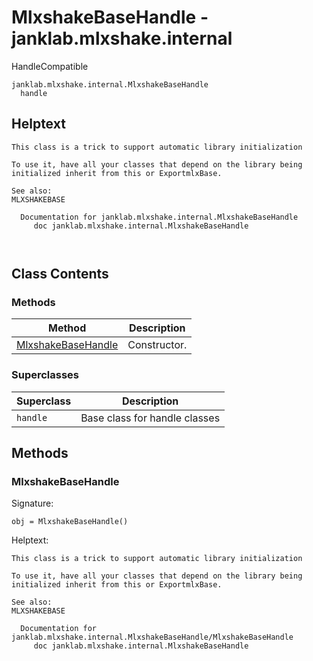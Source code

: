 # MlxshakeBaseHandle - janklab.mlxshake.internal

HandleCompatible

```text
janklab.mlxshake.internal.MlxshakeBaseHandle
  handle
```

## Helptext

```text
This class is a trick to support automatic library initialization

To use it, have all your classes that depend on the library being
initialized inherit from this or ExportmlxBase.

See also:
MLXSHAKEBASE

  Documentation for janklab.mlxshake.internal.MlxshakeBaseHandle
     doc janklab.mlxshake.internal.MlxshakeBaseHandle



```

## Class Contents

### Methods

| Method | Description |
| -------- | ----------- |
| [MlxshakeBaseHandle](#janklab.mlxshake.internal.MlxshakeBaseHandle.MlxshakeBaseHandle) | Constructor. |

### Superclasses

| Superclass | Description |
| -------- | ----------- |
| `handle` | Base class for handle classes |

## Methods

<a name="janklab.mlxshake.internal.MlxshakeBaseHandle.MlxshakeBaseHandle"></a>
### MlxshakeBaseHandle

Signature:
```
obj = MlxshakeBaseHandle()
```

Helptext:

```text
This class is a trick to support automatic library initialization

To use it, have all your classes that depend on the library being
initialized inherit from this or ExportmlxBase.

See also:
MLXSHAKEBASE

  Documentation for janklab.mlxshake.internal.MlxshakeBaseHandle/MlxshakeBaseHandle
     doc janklab.mlxshake.internal.MlxshakeBaseHandle


```


